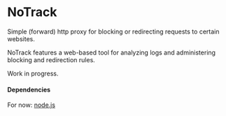 NoTrack
=======

Simple (forward) http proxy for blocking or redirecting requests to certain
websites.

NoTrack features a web-based tool for analyzing logs and administering
blocking and redirection rules.


Work in progress.


#### Dependencies

For now: [node.js]

[node.js]: http://nodejs.org
